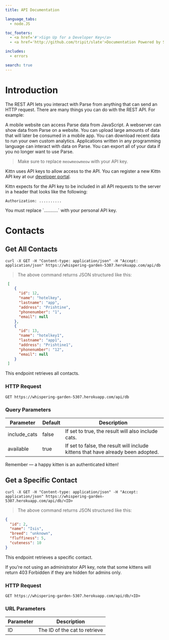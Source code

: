 ```yaml
---
title: API Documentation

language_tabs:
  - node.JS

toc_footers:
  - <a href='#'>Sign Up for a Developer Key</a>
  - <a href='http://github.com/tripit/slate'>Documentation Powered by Slate</a>

includes:
  - errors

search: true
---
```


# Introduction

The REST API lets you interact with Parse from anything that can send an HTTP request. There are many things you can do with the REST API. For example:

A mobile website can access Parse data from JavaScript.
A webserver can show data from Parse on a website.
You can upload large amounts of data that will later be consumed in a mobile app.
You can download recent data to run your own custom analytics.
Applications written in any programming language can interact with data on Parse.
You can export all of your data if you no longer want to use Parse.

> Make sure to replace `meowmeowmeow` with your API key.

Kittn uses API keys to allow access to the API. You can register a new Kittn API key at our [developer portal](http://example.com/developers).

Kittn expects for the API key to be included in all API requests to the server in a header that looks like the following:

`Authorization: ..........`

<aside class="notice">
You must replace `...........` with your personal API key.
</aside>

# Contacts

## Get All Contacts

```shell
curl -X GET -H "Content-type: application/json" -H "Accept: application/json" https://whispering-garden-5307.herokuapp.com/api/db
```

> The above command returns JSON structured like this:

```json
 [
    {
      "id": 12,
      "name": "hotelkey",
      "lastname": "app",
      "address": "Prishtine",
      "phonenumber": "1",
      "email": null
    },
    {
      "id": 13,
      "name": "hotelkey1",
      "lastname": "app1",
      "address": "Prishtine1",
      "phonenumber": "12",
      "email": null
    }
 ]
```

This endpoint retrieves all contacts.

### HTTP Request

`GET https://whispering-garden-5307.herokuapp.com/api/db`

### Query Parameters

Parameter | Default | Description
--------- | ------- | -----------
include_cats | false | If set to true, the result will also include cats.
available | true | If set to false, the result will include kittens that have already been adopted.

<aside class="success">
Remember — a happy kitten is an authenticated kitten!
</aside>

## Get a Specific Contact

```shell
curl -X GET -H "Content-type: application/json" -H "Accept: application/json" https://whispering-garden-5307.herokuapp.com/api/db/<ID>
```

> The above command returns JSON structured like this:

```json
{
  "id": 2,
  "name": "Isis",
  "breed": "unknown",
  "fluffiness": 5,
  "cuteness": 10
}
```

This endpoint retrieves a specific contact.

<aside class="warning">If you're not using an administrator API key, note that some kittens will return 403 Forbidden if they are hidden for admins only.</aside>

### HTTP Request

`GET https://whispering-garden-5307.herokuapp.com/api/db/<ID>`

### URL Parameters

Parameter | Description
--------- | -----------
ID | The ID of the cat to retrieve

